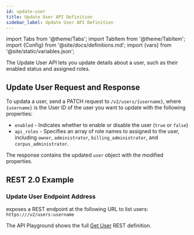 ```yaml
---
id: update-user
title: Update User API Definition
sidebar_label: Update User API Definition
---
```


import Tabs from '@theme/Tabs';
import TabItem from '@theme/TabItem';
import {Config} from '@site/docs/definitions.md';
import {vars} from '@site/static/variables.json';

The Update User API lets you update details about a user, such as their 
enabled status and assigned roles.

## Update User Request and Response

To updata a user, send a PATCH request to `/v2/users/{username}`, where 
`{username}` is the User ID of the user you want to update with the 
following properties:

* `enabled` - Indicates whether to enable or disable the user (`true` or `false`)
* `api_roles` - Specifies an array of role names to assigned to the user, 
  including `owner`, `administrator`, `billing_administrator`, and 
  `corpus_administrator`.

The response contains the updated `user` object with the modified properties.

## REST 2.0 Example

### Update User Endpoint Address

<Config v="names.product"/> exposes a REST endpoint at the following URL
to list users:
<code>https://<Config v="domains.rest.indexing"/>/v2/users:username</code>

The API Playground shows the full [Get User](/docs/rest-api/update-user) REST definition.

